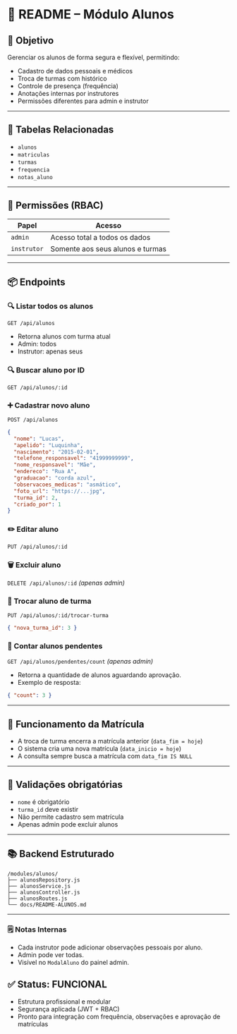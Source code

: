 # 🧾 README – Módulo Alunos

## 🎯 Objetivo

Gerenciar os alunos de forma segura e flexível, permitindo:

- Cadastro de dados pessoais e médicos
- Troca de turmas com histórico
- Controle de presença (frequência)
- Anotações internas por instrutores
- Permissões diferentes para admin e instrutor

---

## 🧱 Tabelas Relacionadas

- `alunos`
- `matriculas`
- `turmas`
- `frequencia`
- `notas_aluno`

---

## 🔐 Permissões (RBAC)

| Papel       | Acesso                            |
|-------------|-----------------------------------|
| `admin`     | Acesso total a todos os dados     |
| `instrutor` | Somente aos seus alunos e turmas  |

---

## 📦 Endpoints

### 🔍 Listar todos os alunos
`GET /api/alunos`  
- Retorna alunos com turma atual
- Admin: todos
- Instrutor: apenas seus

### 🔍 Buscar aluno por ID
`GET /api/alunos/:id`

### ➕ Cadastrar novo aluno
`POST /api/alunos`
```json
{
  "nome": "Lucas",
  "apelido": "Luquinha",
  "nascimento": "2015-02-01",
  "telefone_responsavel": "41999999999",
  "nome_responsavel": "Mãe",
  "endereco": "Rua A",
  "graduacao": "corda azul",
  "observacoes_medicas": "asmático",
  "foto_url": "https://...jpg",
  "turma_id": 2,
  "criado_por": 1
}
````

### ✏️ Editar aluno

`PUT /api/alunos/:id`

### 🗑️ Excluir aluno

`DELETE /api/alunos/:id` *(apenas admin)*

### 🔁 Trocar aluno de turma

`PUT /api/alunos/:id/trocar-turma`

```json
{ "nova_turma_id": 3 }
```

### 🔔 Contar alunos pendentes

`GET /api/alunos/pendentes/count` *(apenas admin)*

* Retorna a quantidade de alunos aguardando aprovação.
* Exemplo de resposta:

```json
{ "count": 3 }
```

---

## 🧩 Funcionamento da Matrícula

* A troca de turma encerra a matrícula anterior (`data_fim = hoje`)
* O sistema cria uma nova matrícula (`data_inicio = hoje`)
* A consulta sempre busca a matrícula com `data_fim IS NULL`

---

## 🚦 Validações obrigatórias

* `nome` é obrigatório
* `turma_id` deve existir
* Não permite cadastro sem matrícula
* Apenas admin pode excluir alunos

---

## 📚 Backend Estruturado

```
/modules/alunos/
├── alunosRepository.js
├── alunosService.js
├── alunosController.js
├── alunosRoutes.js
└── docs/README-ALUNOS.md
```

---

### 🗒️ Notas Internas

* Cada instrutor pode adicionar observações pessoais por aluno.
* Admin pode ver todas.
* Visível no `ModalAluno` do painel admin.

## ✅ Status: FUNCIONAL

* Estrutura profissional e modular
* Segurança aplicada (JWT + RBAC)
* Pronto para integração com frequência, observações e aprovação de matrículas